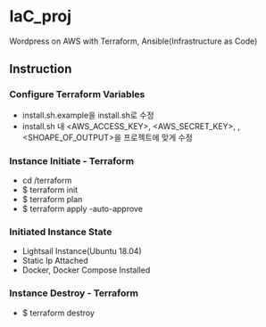 # IaC_proj
Wordpress on AWS with Terraform, Ansible(Infrastructure as Code)

## Instruction
### Configure Terraform Variables
* install.sh.example을 install.sh로 수정
* install.sh 내 <AWS_ACCESS_KEY>, <AWS_SECRET_KEY>, <REGION>, <SHOAPE_OF_OUTPUT>을 프로젝트에 맞게 수정

### Instance Initiate - Terraform
* cd /terraform
* $ terraform init
* $ terraform plan
* $ terraform apply -auto-approve

### Initiated Instance State
* Lightsail Instance(Ubuntu 18.04)
* Static Ip Attached
* Docker, Docker Compose Installed

### Instance Destroy - Terraform
* $ terraform destroy
